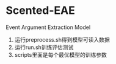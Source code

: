 # Scented-EAE
Event Argument Extraction Model

1. 运行preprocess.sh得到模型可读入数据
2. 运行run.sh训练评估测试
3. scripts里面是每个最优模型的训练参数
